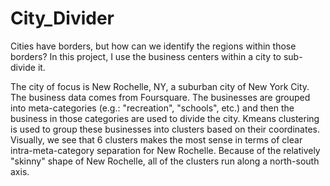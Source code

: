 # City_Divider

Cities have borders, but how can we identify the regions within those borders? In this project, I use the business centers within a city to sub-divide it. 

The city of focus is New Rochelle, NY, a suburban city of New York City. The business data comes from Foursquare. The businesses are grouped into meta-categories (e.g.: "recreation", "schools", etc.) and then the business in those categories are used to divide the city. Kmeans clustering is used to group these businesses into clusters based on their coordinates. Visually, we see that 6 clusters makes the most sense in terms of clear intra-meta-category separation for New Rochelle. Because of the relatively "skinny" shape of New Rochelle, all of the clusters run along a north-south axis. 
